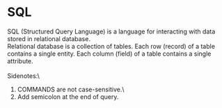 # SQL


SQL (Structured Query Language) is a language for interacting with data stored in relational database.\
Relational database is a collection of tables. Each row (record) of a table contains a single entity. Each column (field) of a table contains a single attribute.\
\
Sidenotes:\
1. COMMANDS are not case-sensitive.\
2. Add semicolon at the end of query.

